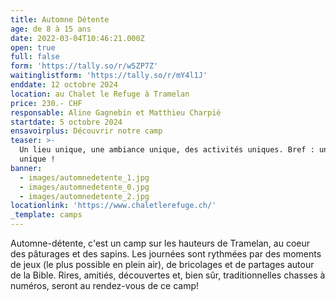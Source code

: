 ```yaml
---
title: Automne Détente
age: de 8 à 15 ans
date: 2022-03-04T10:46:21.000Z
open: true
full: false
form: 'https://tally.so/r/w5ZP7Z'
waitinglistform: 'https://tally.so/r/mY4l1J'
enddate: 12 octobre 2024
location: au Chalet le Refuge à Tramelan
price: 230.- CHF
responsable: Aline Gagnebin et Matthieu Charpié
startdate: 5 octobre 2024
ensavoirplus: Découvrir notre camp
teaser: >-
  Un lieu unique, une ambiance unique, des activités uniques. Bref : un camp
  unique !
banner:
  - images/automnedetente_1.jpg
  - images/automnedetente_0.jpg
  - images/automnedetente_2.jpg
locationlink: 'https://www.chaletlerefuge.ch/'
_template: camps
---
```


Automne-détente, c'est un camp sur les hauteurs de Tramelan, au coeur des pâturages et des sapins. Les journées sont rythmées par des moments de jeux (le plus possible en plein air), de bricolages et de partages autour de la Bible. Rires, amitiés, découvertes et, bien sûr, traditionnelles chasses à numéros, seront au rendez-vous de ce camp!
